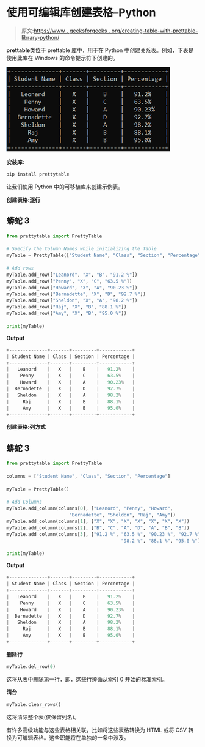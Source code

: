 # 使用可编辑库创建表格–Python

> 原文:[https://www . geeksforgeeks . org/creating-table-with-prettable-library-python/](https://www.geeksforgeeks.org/creating-tables-with-prettytable-library-python/)

**prettable**类位于 prettable 库中，用于在 Python 中创建关系表。例如，下表是使用此库在 Windows 的命令提示符下创建的。

![](img/918e3c43d6458f15067ec41fde0e6fb8.png)

**安装库:**

```py
pip install prettytable

```

让我们使用 Python 中的可移植库来创建示例表。

**创建表格:逐行**

## 蟒蛇 3

```py
from prettytable import PrettyTable

# Specify the Column Names while initializing the Table
myTable = PrettyTable(["Student Name", "Class", "Section", "Percentage"])

# Add rows
myTable.add_row(["Leanord", "X", "B", "91.2 %"])
myTable.add_row(["Penny", "X", "C", "63.5 %"])
myTable.add_row(["Howard", "X", "A", "90.23 %"])
myTable.add_row(["Bernadette", "X", "D", "92.7 %"])
myTable.add_row(["Sheldon", "X", "A", "98.2 %"])
myTable.add_row(["Raj", "X", "B", "88.1 %"])
myTable.add_row(["Amy", "X", "B", "95.0 %"])

print(myTable)
```

**Output**

```py
+--------------+-------+---------+------------+
| Student Name | Class | Section | Percentage |
+--------------+-------+---------+------------+
|   Leanord    |   X   |    B    |   91.2%    |
|    Penny     |   X   |    C    |   63.5%    |
|    Howard    |   X   |    A    |   90.23%   |
|  Bernadette  |   X   |    D    |   92.7%    |
|   Sheldon    |   X   |    A    |   98.2%    |
|     Raj      |   X   |    B    |   88.1%    |
|     Amy      |   X   |    B    |   95.0%    |
+--------------+-------+---------+------------+

```

**创建表格:列方式**

## 蟒蛇 3

```py
from prettytable import PrettyTable

columns = ["Student Name", "Class", "Section", "Percentage"]

myTable = PrettyTable()

# Add Columns
myTable.add_column(columns[0], ["Leanord", "Penny", "Howard",
                       "Bernadette", "Sheldon", "Raj", "Amy"])
myTable.add_column(columns[1], ["X", "X", "X", "X", "X", "X", "X"])
myTable.add_column(columns[2], ["B", "C", "A", "D", "A", "B", "B"])
myTable.add_column(columns[3], ["91.2 %", "63.5 %", "90.23 %", "92.7 %", 
                                          "98.2 %", "88.1 %", "95.0 %"])

print(myTable)
```

**Output**

```py
+--------------+-------+---------+------------+
| Student Name | Class | Section | Percentage |
+--------------+-------+---------+------------+
|   Leanord    |   X   |    B    |   91.2%    |
|    Penny     |   X   |    C    |   63.5%    |
|    Howard    |   X   |    A    |   90.23%   |
|  Bernadette  |   X   |    D    |   92.7%    |
|   Sheldon    |   X   |    A    |   98.2%    |
|     Raj      |   X   |    B    |   88.1%    |
|     Amy      |   X   |    B    |   95.0%    |
+--------------+-------+---------+------------+

```

**删除行**

```py
myTable.del_row(0)
```

这将从表中删除第一行，即，这些行遵循从索引 0 开始的标准索引。

**清台**

```py
myTable.clear_rows()
```

这将清除整个表(仅保留列名)。

有许多高级功能与这些表格相关联，比如将这些表格转换为 HTML 或将 CSV 转换为可编辑表格。这些职能将在单独的一条中涉及。